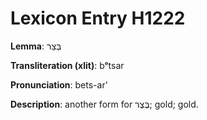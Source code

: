 # Lexicon Entry H1222

**Lemma**: בְּצַר

**Transliteration (xlit)**: bᵉtsar

**Pronunciation**: bets-ar'

**Description**:
another form for בֶּצֶר; gold; gold.
